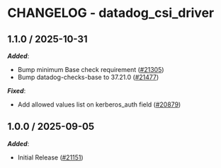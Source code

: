 # CHANGELOG - datadog_csi_driver

<!-- towncrier release notes start -->

## 1.1.0 / 2025-10-31

***Added***:

* Bump minimum Base check requirement ([#21305](https://github.com/DataDog/integrations-core/pull/21305))
* Bump datadog-checks-base to 37.21.0 ([#21477](https://github.com/DataDog/integrations-core/pull/21477))

***Fixed***:

* Add allowed values list on kerberos_auth field ([#20879](https://github.com/DataDog/integrations-core/pull/20879))

## 1.0.0 / 2025-09-05

***Added***:

* Initial Release ([#21151](https://github.com/DataDog/integrations-core/pull/21151))

